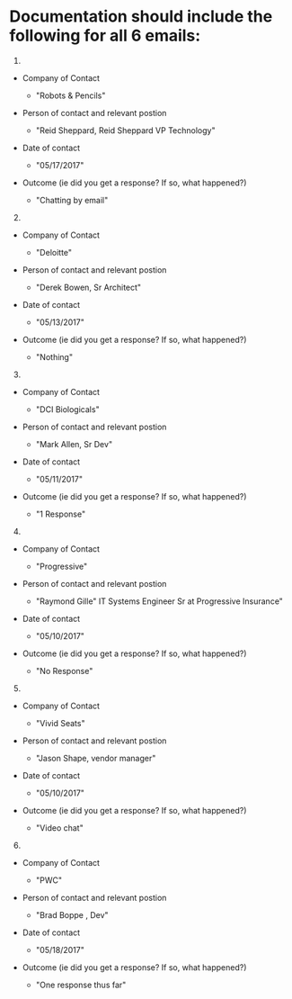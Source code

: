
# Documentation should include the following for all 6 emails:
1. 
* Company of Contact
  * "Robots & Pencils"

* Person of contact and relevant postion 
  * "Reid Sheppard, Reid Sheppard	VP Technology"

* Date of contact
  * "05/17/2017"

* Outcome (ie did you get a response? If so, what happened?)


  *  "Chatting by email"


2.

* Company of Contact
  * "Deloitte"

* Person of contact and relevant postion 
  * "Derek Bowen, Sr Architect"

* Date of contact
  * "05/13/2017"

* Outcome (ie did you get a response? If so, what happened?)


  *  "Nothing"

3. 

* Company of Contact
  * "DCI Biologicals"

* Person of contact and relevant postion 
  * "Mark Allen, Sr Dev"

* Date of contact
  * "05/11/2017"

* Outcome (ie did you get a response? If so, what happened?)


  *  "1 Response"

4.

* Company of Contact
  * "Progressive"

* Person of contact and relevant postion 
  * "Raymond Gille" IT Systems Engineer Sr at Progressive Insurance"

* Date of contact
  * "05/10/2017"

* Outcome (ie did you get a response? If so, what happened?)


  *  "No Response"

5.

* Company of Contact
  * "Vivid Seats"

* Person of contact and relevant postion 
  * "Jason Shape, vendor manager"

* Date of contact
  * "05/10/2017"

* Outcome (ie did you get a response? If so, what happened?)


  *  "Video chat"

6.

* Company of Contact
  * "PWC"

* Person of contact and relevant postion 
  * "Brad Boppe , Dev"

* Date of contact
  * "05/18/2017"

* Outcome (ie did you get a response? If so, what happened?)


  *  "One response thus far"

